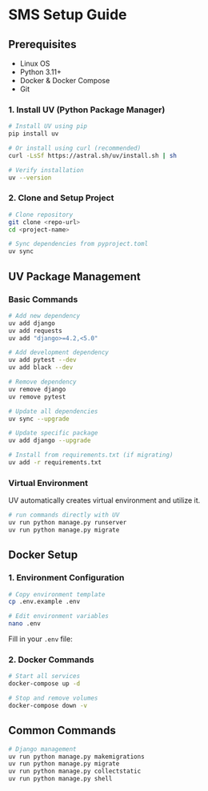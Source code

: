 # SMS Setup Guide

## Prerequisites

- Linux OS
- Python 3.11+
- Docker & Docker Compose
- Git


### 1. Install UV (Python Package Manager)

```bash
# Install UV using pip
pip install uv

# Or install using curl (recommended)
curl -LsSf https://astral.sh/uv/install.sh | sh

# Verify installation
uv --version
```

### 2. Clone and Setup Project

```bash
# Clone repository
git clone <repo-url>
cd <project-name>

# Sync dependencies from pyproject.toml
uv sync
```

## UV Package Management

### Basic Commands

```bash
# Add new dependency
uv add django
uv add requests
uv add "django>=4.2,<5.0"

# Add development dependency
uv add pytest --dev
uv add black --dev

# Remove dependency
uv remove django
uv remove pytest

# Update all dependencies
uv sync --upgrade

# Update specific package
uv add django --upgrade

# Install from requirements.txt (if migrating)
uv add -r requirements.txt
```

### Virtual Environment
 
UV automatically creates virtual environment and utilize it.
```bash
# run commands directly with UV
uv run python manage.py runserver
uv run python manage.py migrate
```

## Docker Setup

### 1. Environment Configuration

```bash
# Copy environment template
cp .env.example .env

# Edit environment variables
nano .env
```

Fill in your `.env` file:

### 2. Docker Commands

```bash
# Start all services
docker-compose up -d

# Stop and remove volumes
docker-compose down -v
```

## Common Commands

```bash
# Django management
uv run python manage.py makemigrations
uv run python manage.py migrate
uv run python manage.py collectstatic
uv run python manage.py shell
```